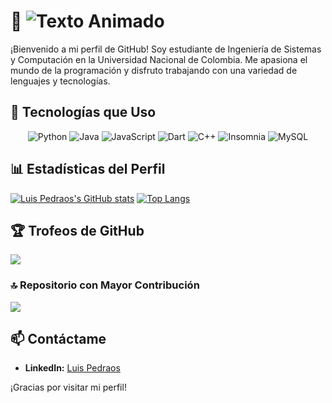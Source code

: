 <!--
**brosgor/brosgor** is a ✨ _special_ ✨ repository because its `README.md` (this file) appears on your GitHub profile.

Here are some ideas to get you started:

- 🔭 I’m currently working on ...
- 🌱 I’m currently learning ...
- 👯 I’m looking to collaborate on ...
- 🤔 I’m looking for help with ...
- 💬 Ask me about ...
- 📫 How to reach me: ...
- 😄 Pronouns: ...
- ⚡ Fun fact: ...
-->
# 👋 ![Texto Animado](https://readme-typing-svg.herokuapp.com?font=Fira+Code&size=14&pause=1000&color=00FF00&width=435&lines=¡Bienvenido+a+mi+perfil!;Soy+Luis+Pedraos;Desarrollador+apasionado+por+la+tecnología)
¡Bienvenido a mi perfil de GitHub! Soy estudiante de Ingeniería de Sistemas y Computación en la Universidad Nacional de Colombia. Me apasiona el mundo de la programación y disfruto trabajando con una variedad de lenguajes y tecnologías.


## 🚀 Tecnologías que Uso

<p align="center">
  <img src="https://img.shields.io/badge/Python-3776AB?style=flat&logo=python&logoColor=white" alt="Python">
  <img src="https://img.shields.io/badge/Java-007396?style=flat&logo=java&logoColor=white" alt="Java">
  <img src="https://img.shields.io/badge/JavaScript-F7DF1E?style=flat&logo=javascript&logoColor=black" alt="JavaScript">
  <img src="https://img.shields.io/badge/Dart-0175C2?style=flat&logo=dart&logoColor=white" alt="Dart">
  <img src="https://img.shields.io/badge/C++-00599C?style=flat&logo=c%2b%2b&logoColor=white" alt="C++">
  <img src="https://img.shields.io/badge/Insomnia-5849BE?style=flat&logo=insomnia&logoColor=white" alt="Insomnia"> <img src="https://img.shields.io/badge/MySQL-4479A1?style=flat&logo=mysql&logoColor=white" alt="MySQL">
</p>

## 📊 Estadísticas del Perfil

[![Luis Pedraos's GitHub stats](https://github-readme-stats.vercel.app/api?username=brosgor&show_icons=true&theme=radical)](https://github.com/brosgor)
[![Top Langs](https://github-readme-stats.vercel.app/api/top-langs/?username=brosgor&layout=compact)](https://github.com/brosgor)

## 🏆 Trofeos de GitHub
![](https://github-profile-trophy.vercel.app/?username=brosgor&no-frame=true&no-bg=true&margin-w=4)

### 🔝 Repositorio con Mayor Contribución
![](https://github-contributor-stats.vercel.app/api?username=brosgor&limit=5&combine_all_yearly_contributions=true)


## 📫 Contáctame

- **LinkedIn:** [Luis Pedraos](https://www.linkedin.com/in/alfonso-dev/)
  
¡Gracias por visitar mi perfil!

